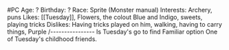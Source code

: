#PC 
Age: ?
Birthday: ?
Race: Sprite (Monster manual)
Interests: Archery, puns
Likes: [[Tuesday]], Flowers, the colout Blue and Indigo, sweets, playing tricks
Dislikes: Having tricks played on him, walking, having to carry things, Purple
/----------------
Is Tuesday's go to find Familiar option
One of Tuesday's childhood friends.